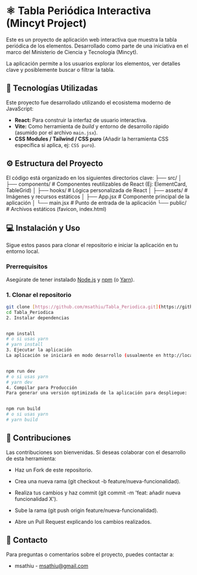 # ⚛️ Tabla Periódica Interactiva (Mincyt Project)

Este es un proyecto de aplicación web interactiva que muestra la tabla periódica de los elementos. Desarrollado como parte de una iniciativa en el marco del Ministerio de Ciencia y Tecnología (Mincyt).

La aplicación permite a los usuarios explorar los elementos, ver detalles clave y posiblemente buscar o filtrar la tabla.

## 🚀 Tecnologías Utilizadas

Este proyecto fue desarrollado utilizando el ecosistema moderno de JavaScript:

* **React:** Para construir la interfaz de usuario interactiva.
* **Vite:** Como herramienta de *build* y entorno de desarrollo rápido (asumido por el archivo `main.jsx`).
* **CSS Modules / Tailwind / CSS puro** (Añadir la herramienta CSS específica si aplica, ej: `CSS puro`).

## ⚙️ Estructura del Proyecto

El código está organizado en los siguientes directorios clave:
├── src/ 
│ ├── components/ # Componentes reutilizables de React (Ej: ElementCard, TableGrid) 
│ ├── hooks/ # Lógica personalizada de React 
│ ├── assets/ # Imágenes y recursos estáticos 
│ ├── App.jsx # Componente principal de la aplicación 
│ └── main.jsx # Punto de entrada de la aplicación 
└── public/ # Archivos estáticos (favicon, index.html)

## 💻 Instalación y Uso

Sigue estos pasos para clonar el repositorio e iniciar la aplicación en tu entorno local.

### Prerrequisitos

Asegúrate de tener instalado [Node.js](https://nodejs.org/) y [npm](https://www.npmjs.com/) (o [Yarn](https://yarnpkg.com/)).

### 1. Clonar el repositorio

```bash
git clone [https://github.com/msathiu/Tabla_Periodica.git](https://github.com/msathiu/Tabla_Periodica.git)
cd Tabla_Periodica
2. Instalar dependencias


npm install 
# o si usas yarn
# yarn install
3. Ejecutar la aplicación
La aplicación se iniciará en modo desarrollo (usualmente en http://localhost:5173).


npm run dev
# o si usas yarn
# yarn dev
4. Compilar para Producción
Para generar una versión optimizada de la aplicación para despliegue:


npm run build
# o si usas yarn
# yarn build
```

## 🤝 Contribuciones
Las contribuciones son bienvenidas. Si deseas colaborar con el desarrollo de esta herramienta:

* Haz un Fork de este repositorio.

* Crea una nueva rama (git checkout -b feature/nueva-funcionalidad).

* Realiza tus cambios y haz commit (git commit -m 'feat: añadir nueva funcionalidad X').

* Sube la rama (git push origin feature/nueva-funcionalidad).

* Abre un Pull Request explicando los cambios realizados.

## 📧 Contacto
Para preguntas o comentarios sobre el proyecto, puedes contactar a:

* msathiu - msathiu@gmail.com
